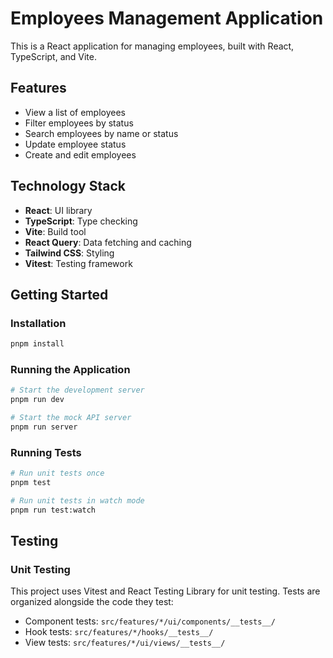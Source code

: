 # Employees Management Application

This is a React application for managing employees, built with React, TypeScript, and Vite.

## Features

- View a list of employees
- Filter employees by status
- Search employees by name or status
- Update employee status
- Create and edit employees

## Technology Stack

- **React**: UI library
- **TypeScript**: Type checking
- **Vite**: Build tool
- **React Query**: Data fetching and caching
- **Tailwind CSS**: Styling
- **Vitest**: Testing framework

## Getting Started

### Installation

```bash
pnpm install
```

### Running the Application

```bash
# Start the development server
pnpm run dev

# Start the mock API server
pnpm run server
```

### Running Tests

```bash
# Run unit tests once
pnpm test

# Run unit tests in watch mode
pnpm run test:watch
```

## Testing

### Unit Testing

This project uses Vitest and React Testing Library for unit testing. Tests are organized alongside the code they test:

- Component tests: `src/features/*/ui/components/__tests__/`
- Hook tests: `src/features/*/hooks/__tests__/`
- View tests: `src/features/*/ui/views/__tests__/`

